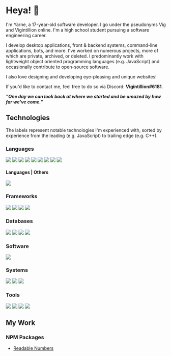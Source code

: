 # Heya! 👋

I'm Yarne, a 17-year-old software developer. I go under the pseudonyms Vig and Vigintillion online. I'm a high school
student pursuing a software engineering career.

I develop desktop applications, front & backend systems, command-line applications, bots, and more. I've worked on
numerous projects, more of which are private, archived, or deleted. I predominantly work with lightweight object oriented programming
languages (e.g. JavaScript) and occasionally contribute to open-source software.

I also love designing and developing eye-pleasing and unique websites!

If you'd like to contact me, feel free to do so via Discord: **Vigintillion#6181**.

***"One day we can look back at where we started and be amazed by how far we've come."***

## Technologies
<!-- ![](https://img.shields.io/badge/?-?-??style=flat&logo=?&logoColor=white) -->
The labels represent notable technologies I'm experienced with, sorted by experience from the leading (e.g. JavaScript) to
trailing edge (e.g. C++).

### Languages

![](https://img.shields.io/badge/TypeScript-Language-red?style=flat&logo=typescript&logoColor=white)
![](https://img.shields.io/badge/JavaScript-Language-red?style=flat&logo=javascript&logoColor=white)
![](https://img.shields.io/badge/SQL-Language-red?style=flat&logo=sql&logoColor=white)
![](https://img.shields.io/badge/Python-Language-red?style=flat&logo=python&logoColor=white)
![](https://img.shields.io/badge/HTML-Language-red?style=flat&logo=html5&logoColor=white)
![](https://img.shields.io/badge/CSS-Language-red?style=flat&logo=css3&logoColor=white)
![](https://img.shields.io/badge/Golang-Language-red?style=flat&logo=go&logoColor=white)
![](https://img.shields.io/badge/Java-Language-red?style=flat&logo=java&logoColor=white)
![](https://img.shields.io/badge/C++-Language-red?style=flat&logo=cplusplus&logoColor=white)

#### Languages | Others

![](https://img.shields.io/badge/GraphQL-Language-red?style=flat&logo=graphql&logoColor=white)

### Frameworks

![](https://img.shields.io/badge/Node.js-Framework-orange?style=flat&logo=node.js&logoColor=white)
![](https://img.shields.io/badge/React-Framework-orange?style=flat&logo=react&logoColor=white)
![](https://img.shields.io/badge/TailwindCSS-Framework-orange?style=flat&logo=tailwindcss&logoColor=white)
![](https://img.shields.io/badge/Electron-Framework-orange?style=flat&logo=electron&logoColor=white)

### Databases

![](https://img.shields.io/badge/SQLite-SQL-yellow?style=flat&logo=sqlite&logoColor=white)
![](https://img.shields.io/badge/MySQL-SQL-yellow?style=flat&logo=mysql&logoColor=white)
![](https://img.shields.io/badge/MongoDB-NoSQL-yellow?style=flat&logo=mongodb&logoColor=white)
![](https://img.shields.io/badge/PostgreSQL-SQL-yellow?style=flat&logo=postgresql&logoColor=white)


### Software

![](https://img.shields.io/badge/Git-Software-seagreen?style=flat&logo=git&logoColor=white)

### Systems

![](https://img.shields.io/badge/Windows-OS-cornflowerblue?style=flat&logo=windows&logoColor=white)
![](https://img.shields.io/badge/iOS-OS-cornflowerblue?style=flat&logo=ios&logoColor=white)
![](https://img.shields.io/badge/Linux-OS-cornflowerblue?style=flat&logo=linux&logoColor=white)

### Tools

![](https://img.shields.io/badge/Visual%20Studio%20Code-Code%20Editor-mediumpurple?style=flat&logo=visual-studio-code&logoColor=white)
![](https://img.shields.io/badge/Atom-Code%20Editor-mediumpurple?style=flat&logo=atom&logoColor=white)
![](https://img.shields.io/badge/InteliJ-IDE-mediumpurple?style=flat&logo=intelij&logoColor=white)
![](https://img.shields.io/badge/Figma-Design%20Tool-mediumpurple?style=flat&logo=figma&logoColor=white)

## My Work

### NPM Packages

- [Readable Numbers](https://www.npmjs.com/package/readable-numbers)

